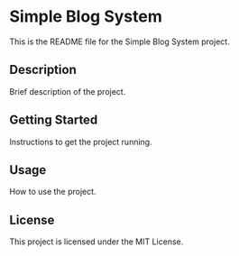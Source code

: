 # Simple Blog System

This is the README file for the Simple Blog System project.

## Description

Brief description of the project.

## Getting Started

Instructions to get the project running.

## Usage

How to use the project.

## License

This project is licensed under the MIT License.